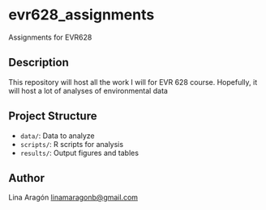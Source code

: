 # evr628_assignments

Assignments for EVR628


## Description

This repository will host all the work I will for EVR 628 course. 
Hopefully, it will host a lot of analyses of environmental data 

## Project Structure

- `data/`: Data to analyze
- `scripts/`: R scripts for analysis
- `results/`: Output figures and tables

## Author

Lina Aragón
linamaragonb@gmail.com
